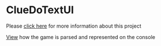 # ClueDoTextUI

Please <a href="https://drive.google.com/file/d/0B6WmKGfecjMXWDV6Q2ZVbWR1cTA/view?usp=sharing">click here</a> for more information about this project

<a href="https://drive.google.com/file/d/0B6WmKGfecjMXSTFzbTlGUUctd1E/view?usp=sharing">View</a> how the game is parsed and represented on the console
